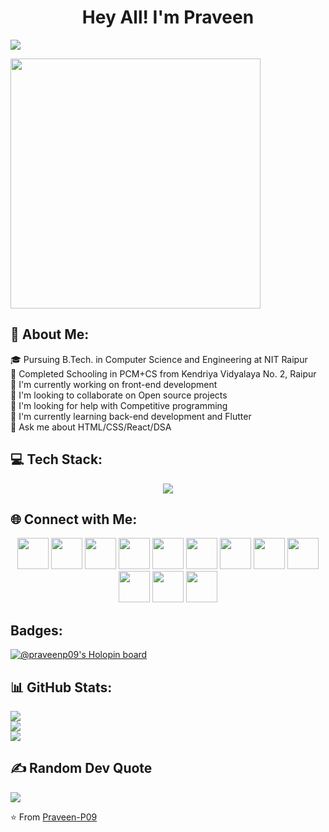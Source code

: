 <h1 align="center">Hey All! I'm Praveen</h1>

[![](https://visitcount.itsvg.in/api?id=praveen-p09&icon=3&color=0)](https://visitcount.itsvg.in)

<div>
<img align="center" src="https://user-images.githubusercontent.com/74038190/264141683-8aa99f6c-267d-4977-9cd3-1a4c11675863.gif" width="400">
</div>

## 💫 About Me:
<p>🎓 Pursuing B.Tech. in Computer Science and Engineering at NIT Raipur <br>🏫 Completed Schooling in PCM+CS from Kendriya Vidyalaya No. 2, Raipur<br>🔭 I'm currently working on front-end development<br>👥 I'm looking to collaborate on Open source projects<br>🤝 I'm looking for help with Competitive programming<br>🌱 I'm currently learning back-end development and Flutter<br>💬 Ask me about HTML/CSS/React/DSA</p>


## 💻 Tech Stack:
<p align="center">
  <a href="https://skillicons.dev">
    <img src="https://skillicons.dev/icons?i=c,cpp,java,js,python,css,html,bootstrap,django,express,nodejs,react,next,tailwind,vite,supabase,mongodb,mysql,figma,git,github,vscode,sublime,postman&perline=6" />
  </a>
</p>

## 🌐 Connect with Me:

<p align="center">
<a href="mailto:praveen.patro911@gmail.com" alt="GMail"><img src="https://skillicons.dev/icons?i=gmail" width="50"></a>
<a href="https://discord.gg/Bsdp4rZBtP" alt="Discord"><img src="https://skillicons.dev/icons?i=discord" width="50"></a>
<a href="https://twitter.com/praveenpatro9" alt="Twitter/X"><img src="https://skillicons.dev/icons?i=twitter" width="50"></a>
<a href="https://www.linkedin.com/in/praveen-chandra-patro-1a6a5a257/" alt="LinkedIn"><img src="https://skillicons.dev/icons?i=linkedin" width="50"></a>
<a href="https://www.instagram.com/praveen_p911" alt="Instagram"><img src="https://skillicons.dev/icons?i=instagram" width="50"></a>
<a href="https://dev.to/praveenp09" alt="dev.to"><img src="https://skillicons.dev/icons?i=devto" height="50" width="50"></a>
<a href="https://www.codechef.com/users/praveenpatro99" alt="Codechef"><img src="https://i.pinimg.com/originals/c5/d9/fc/c5d9fc1e18bcf039f464c2ab6cfb3eb6.jpg" height="50" width="50"></a>
<a href="https://codeforces.com/profile/praveen.patro911" alt="Codeforces"><img src="https://encrypted-tbn0.gstatic.com/images?q=tbn:ANd9GcQ2jceCE02769CeE2YG1Pv3_WAOCpCpK20wm64yRomjTnxXBwMApFbf7vJsx5EjzvGHpPg&usqp=CAU" height="50" width="50"></a>
<a href="https://leetcode.com/user0812L/" alt="Leetcode"><img src="https://avatars.githubusercontent.com/u/41718343?s=200&v=4" height="50" width="50"></a>
<a href="https://www.hackerrank.com/profile/praveen_patro911" alt="Hackerrank"><img src="https://upload.wikimedia.org/wikipedia/commons/thumb/4/40/HackerRank_Icon-1000px.png/800px-HackerRank_Icon-1000px.png" height="50" width="50"></a>
<a href="https://devfolio.co/@cyberwarrior95" alt="Devfolio"><img src="https://pbs.twimg.com/profile_images/1507066571633864711/fYsHUznU_400x400.png" height="50" width="50"></a>
<a href="https://praveen-p09.github.io/resume" alt="My site"><img src="https://encrypted-tbn0.gstatic.com/images?q=tbn:ANd9GcQa5vM8_4U1okzbHKrqwb44hDMk1RtN0823bgW-oUajK44lVgRPvhpvKwEsTlXlem2l8IE&usqp=CAU" height="50" width="50"></a>
</p>

## Badges:
[![@praveenp09's Holopin board](https://holopin.me/praveenp09)](https://holopin.io/@praveenp09)

## 📊 GitHub Stats:
![](https://github-readme-stats.vercel.app/api?username=praveen-p09&theme=react&hide_border=false&include_all_commits=true&count_private=true)<br/>
![](https://github-readme-streak-stats.herokuapp.com/?user=praveen-p09&theme=react&hide_border=false)<br/>
![](https://github-readme-stats.vercel.app/api/top-langs/?username=praveen-p09&theme=react&hide_border=false&include_all_commits=true&count_private=true&layout=compact)

## ✍️ Random Dev Quote
![](https://quotes-github-readme.vercel.app/api?type=vetical&theme=tokyonight)

⭐️ From [Praveen-P09](https://github.com/praveen-p09)
